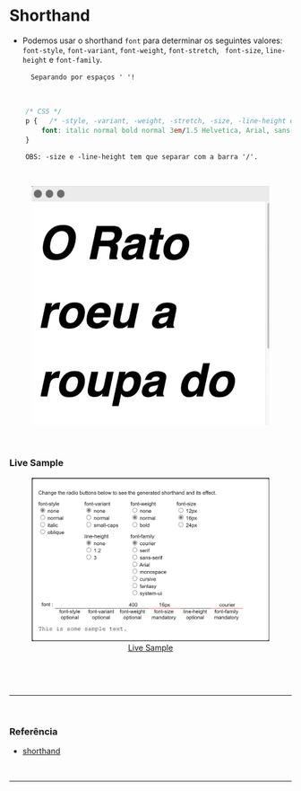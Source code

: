 # Shorthand

* Podemos usar o shorthand `font` para determinar os seguintes valores: `font-style`, `font-variant`, `font-weight`, `font-stretch`, ` font-size`, `line-height` e `font-family`.

        Separando por espaços ' '!

<br>

~~~CSS
    /* CSS */
    p {   /* -style, -variant, -weight, -stretch, -size, -line-height e -family. */
        font: italic normal bold normal 3em/1.5 Helvetica, Arial, sans-serif;    /* <--- */
    }
~~~

        OBS: -size e -line-height tem que separar com a barra '/'.

<br>

<figure>
    <img src="../Assets\imgensDaAula08\shorthand.png" alt="">
    <figcaption style="text-align: center;"></figcaption>
</figure>

<br>

### Live Sample
<figure>
    <img src="../Assets\imgensDaAula08\live-sample.png" alt="">
    <figcaption style="text-align: center;"><a href="https://yari-demos.prod.mdn.mozit.cloud/en-US/docs/Web/CSS/font/_sample_.live_sample.html">Live Sample</a></figcaption>
</figure>

<br>

<br><hr><br>

### Referência
* [shorthand](https://developer.mozilla.org/en-US/docs/Web/CSS/font)

<br><hr><br>

